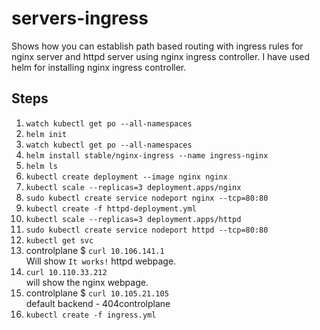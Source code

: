 # servers-ingress

Shows how you can establish path based routing with ingress rules for nginx server and httpd server using nginx ingress controller. 
I have used helm for installing nginx ingress controller.

## Steps

1. `watch kubectl get po --all-namespaces`
2. `helm init`
3. `watch kubectl get po --all-namespaces`
4. `helm install stable/nginx-ingress --name ingress-nginx`
5. `helm ls`
6. `kubectl create deployment --image nginx nginx`  
7. `kubectl scale --replicas=3 deployment.apps/nginx`  
8. `sudo kubectl create service nodeport nginx --tcp=80:80`  
9. `kubectl create -f httpd-deployment.yml`  
10. `kubectl scale --replicas=3 deployment.apps/httpd`  
11. `sudo kubectl create service nodeport httpd --tcp=80:80`  
12. `kubectl get svc`  
13. controlplane $ `curl 10.106.141.1`  
Will show `It works!` httpd webpage.   
14. `curl 10.110.33.212`  
will show the nginx webpage.  
15. controlplane $ `curl 10.105.21.105`  
default backend - 404controlplane  
17. `kubectl create -f ingress.yml`  
